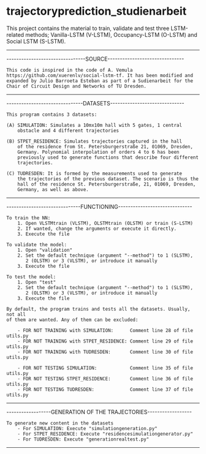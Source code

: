 # trajectoryprediction_studienarbeit

This project contains the material to train, validate and test three
LSTM-related methods; Vanilla-LSTM (V-LSTM), Occupancy-LSTM (O-LSTM)
and Social LSTM (S-LSTM).

---------------------------------------------------------------------

--------------------------------SOURCE-------------------------------

	This code is inspired in the code of A. Vemula
	https://github.com/xuerenlv/social-lstm-tf. It has been modified and
	expanded by Julio Barroeta Esteban as part of a Sudienarbeit for the
	Chair of Circuit Design and Networks of TU Dresden.

---------------------------------------------------------------------

-------------------------------DATASETS------------------------------


    This program contains 3 datasets:

    (A) SIMULATION: Simulates a 10mx10m hall with 5 gates, 1 central
        obstacle and 4 different trajectories

    (B) STPET_RESIDENCE: Simulates trajectories captured in the hall
        of the residence from St. Petersburgerstraße 21, 01069, Dresden,
        Germany. Polynomial interpolation of orders 4 to 6 has been
        previously used to generate functions that describe four different
        trajectories.

    (C) TUDRESDEN: It is formed by the measurements used to generate
        the trajectories of the previous dataset. The scenario is thus the
        hall of the residence St. Petersburgerstraße, 21, 01069, Dresden,
        Germany, as well as above.

-----------------------------------------------------------------------

------------------------------FUNCTIONING------------------------------


	To train the NN:
		1. Open VLSTMtrain (VLSTM), OLSTMtrain (OLSTM) or train (S-LSTM)
		2. If wanted, change the arguments or execute it directly.
		3. Execute the file

	To validate the model:
		1. Open "validation"
		2. Set the default technique (argument "--method") to 1 (SLSTM),
		   2 (OLSTM) or 3 (VLSTM), or introduce it manually
		3. Execute the file

	To test the model:
		1. Open "test"
		2. Set the default technique (argument "--method") to 1 (SLSTM),
		   2 (OLSTM) or 3 (VLSTM), or introduce it manually
		3. Execute the file

	By default, the program trains and tests all the datasets. Usually, not all
	of them are wanted. Any of them can be excluded:

	    - FOR NOT TRAINING with SIMULATION:      Comment line 28 of file utils.py
	    - FOR NOT TRAINING with STPET_RESIDENCE: Comment line 29 of file utils.py
	    - FOR NOT TRAINING with TUDRESDEN:       Comment line 30 of file utils.py

	    - FOR NOT TESTING SIMULATION:            Comment line 35 of file utils.py
	    - FOR NOT TESTING STPET_RESIDENCE:       Comment line 36 of file utils.py
	    - FOR NOT TESTING TUDRESDEN:             Comment line 37 of file utils.py

------------------------------------------------------------------

------------------GENERATION OF THE TRAJECTORIES------------------

	To generate new content in the datasets
	    - For SIMULATION: Execute "simulationgeneration.py"
	    - For STPET_RESIDENCE: Execute "residencesimulationgenerator.py"
	    - For TUDRESDEN: Execute "generationrealtest.py"

-------------------------------------------------------------------
